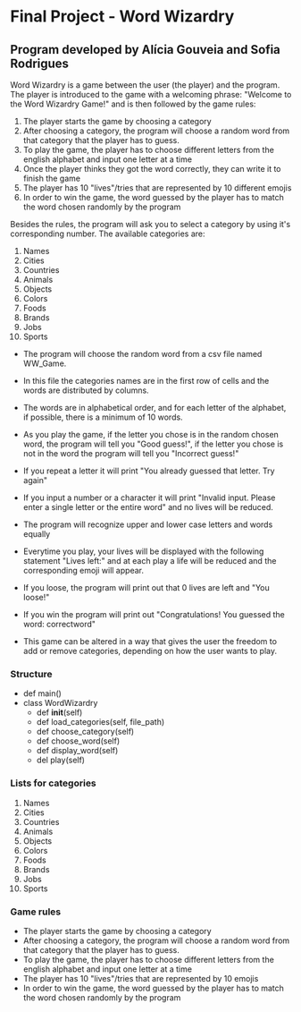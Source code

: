 # Final Project - Word Wizardry
## Program developed by Alícia Gouveia and Sofia Rodrigues

Word Wizardry is a game between the user (the player) and the program. 
The player is introduced to the game with a welcoming phrase: "Welcome to the Word Wizardry Game!" and is then followed by the game rules:

1) The player starts the game by choosing a category
2) After choosing a category, the program will choose a random word from that category that the player has to guess.
3) To play the game, the player has to choose different letters from the english alphabet and input one letter at a time
4) Once the player thinks they got the word correctly, they can write it to finish the game
5) The player has 10 "lives"/tries that are represented by 10 different emojis
6) In order to win the game, the word guessed by the player has to match the word chosen randomly by the program

Besides the rules, the program will ask you to select a category by using it's corresponding number.
The available categories are:
1. Names
2. Cities
3. Countries
4. Animals
5. Objects
6. Colors
7. Foods
8. Brands
9. Jobs
10. Sports

- The program will choose the random word from a csv file named WW_Game. 
- In this file the categories names are in the first row of cells and the words are distributed by columns. 
- The words are in alphabetical order, and for each letter of the alphabet, if possible, there is a minimum of 10 words.

- As you play the game, if the letter you chose is in the random chosen word, the program will tell you "Good guess!", if the letter you chose is not in the word the program will tell you "Incorrect guess!"
- If you repeat a letter it will print "You already guessed that letter. Try again"
- If you input a number or a character it will print "Invalid input. Please enter a single letter or the entire word" and no lives will be reduced. 
- The program will recognize upper and lower case letters and words equally
- Everytime you play, your lives will be displayed with the following statement "Lives left:" and at each play a life will be reduced and the corresponding emoji will appear. 
- If you loose, the program will print out that 0 lives are left and "You loose!"
- If you win the program will print out "Congratulations! You guessed the word: correctword"

- This game can be altered in a way that gives the user the freedom to add or remove categories, depending on how the user wants to play.
   
### Structure
- def main()
- class WordWizardry
    - def __init__(self)
    - def load_categories(self, file_path)
    - def choose_category(self)
    - def choose_word(self)
    - def display_word(self)
    - del play(self)

### Lists for categories
1. Names
2. Cities 
3. Countries
4. Animals 
5. Objects
6. Colors 
7. Foods
8. Brands 
9. Jobs
10. Sports 

### Game rules
- The player starts the game by choosing a category
- After choosing a category, the program will choose a random word from that category that the player has to guess.
- To play the game, the player has to choose different letters from the english alphabet and input one letter at a time
- The player has 10 "lives"/tries that are represented by 10 emojis
- In order to win the game, the word guessed by the player has to match the word chosen randomly by the program

